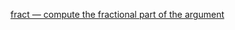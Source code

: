 [fract — compute the fractional part of the argument](
https://www.khronos.org/registry/OpenGL-Refpages/gl4/html/fract.xhtml)